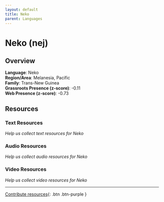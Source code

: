 ```yaml
---
layout: default
title: Neko
parent: Languages
---
```


# Neko (nej)

## Overview

**Language**: Neko  
**Region/Area**: Melanesia, Pacific  
**Family**: Trans-New Guinea  
**Grassroots Presence (z-score)**: -0.11  
**Web Presence (z-score)**: -0.73  

## Resources

### Text Resources
*Help us collect text resources for Neko*

### Audio Resources
*Help us collect audio resources for Neko*

### Video Resources
*Help us collect video resources for Neko*

---

[Contribute resources](https://forms.office.com/e/1SfLJx3u1r){: .btn .btn-purple }
